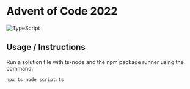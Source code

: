# Advent of Code 2022
![TypeScript](https://img.shields.io/badge/typescript-%23007ACC.svg?style=for-the-badge&logo=typescript&logoColor=white)

## Usage / Instructions
Run a solution file with ts-node and the npm package runner using the command:
```
npx ts-node script.ts
```

